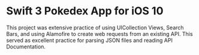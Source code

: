 # Swift 3 Pokedex App for iOS 10

This project was extensive practice of using UICollection Views, Search Bars, and using Alamofire to create web requests from an existing API. This served as excellent practice for parsing JSON files and reading API Documentation. 